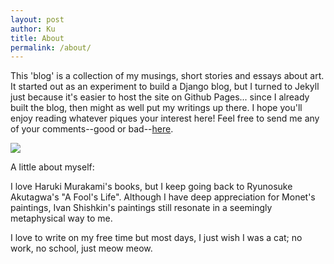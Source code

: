 ```yaml
---
layout: post
author: Ku
title: About
permalink: /about/
---
```


This 'blog' is a collection of my musings, short stories and essays about art. It started out as an experiment to build a Django blog, but I turned to Jekyll just because it's easier to host the site on Github Pages...  since I already built the blog, then might as well put my writings up there. I hope you'll enjoy reading whatever piques your interest here! Feel free to send me any of your comments--good or bad--[here](https://www.instagram.com/jiasienk/).

<img src="https://uploads1.wikiart.org/images/ivan-shishkin/summer-day-trees.jpg!Large.jpg">

A little about myself:

I love Haruki Murakami's books, but I keep going back to Ryunosuke Akutagwa's "A Fool's Life". Although I have deep appreciation for Monet's paintings, Ivan Shishkin's paintings still resonate in a seemingly metaphysical way to me. 

I love to write on my free time but most days, I just wish I was a cat; no work, no school, just meow meow.



